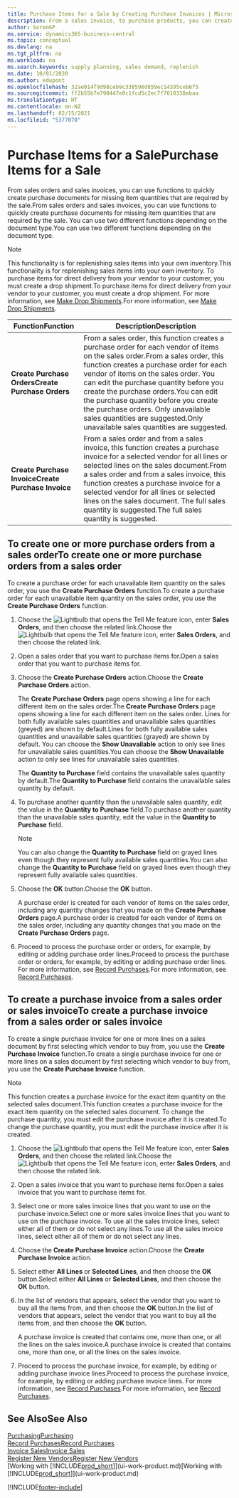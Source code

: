 ```yaml
---
title: Purchase Items for a Sale by Creating Purchase Invoices | Microsoft Docs
description: From a sales invoice, to purchase products, you can create a purchase invoice for a vendor or supplier.
author: SorenGP
ms.service: dynamics365-business-central
ms.topic: conceptual
ms.devlang: na
ms.tgt_pltfrm: na
ms.workload: na
ms.search.keywords: supply planning, sales demand, replenish
ms.date: 10/01/2020
ms.author: edupont
ms.openlocfilehash: 32ae014f9d98ceb9c338596d859ec14395ceb6f5
ms.sourcegitcommit: ff2b55b7e790447e0c1fcd5c2ec7f7610338ebaa
ms.translationtype: HT
ms.contentlocale: en-NZ
ms.lasthandoff: 02/15/2021
ms.locfileid: "5377078"
---
```

# <a name="purchase-items-for-a-sale"></a><span data-ttu-id="988b2-103">Purchase Items for a Sale</span><span class="sxs-lookup"><span data-stu-id="988b2-103">Purchase Items for a Sale</span></span>
<span data-ttu-id="988b2-104">From sales orders and sales invoices, you can use functions to quickly create purchase documents for missing item quantities that are required by the sale.</span><span class="sxs-lookup"><span data-stu-id="988b2-104">From sales orders and sales invoices, you can use functions to quickly create purchase documents for missing item quantities that are required by the sale.</span></span> <span data-ttu-id="988b2-105">You can use two different functions depending on the document type.</span><span class="sxs-lookup"><span data-stu-id="988b2-105">You can use two different functions depending on the document type.</span></span>

> [!Note]
> <span data-ttu-id="988b2-106">This functionality is for replenishing sales items into your own inventory.</span><span class="sxs-lookup"><span data-stu-id="988b2-106">This functionality is for replenishing sales items into your own inventory.</span></span> <span data-ttu-id="988b2-107">To purchase items for direct delivery from your vendor to your customer, you must create a drop shipment.</span><span class="sxs-lookup"><span data-stu-id="988b2-107">To purchase items for direct delivery from your vendor to your customer, you must create a drop shipment.</span></span> <span data-ttu-id="988b2-108">For more information, see [Make Drop Shipments](sales-how-drop-shipment.md).</span><span class="sxs-lookup"><span data-stu-id="988b2-108">For more information, see [Make Drop Shipments](sales-how-drop-shipment.md).</span></span>   

|<span data-ttu-id="988b2-109">Function</span><span class="sxs-lookup"><span data-stu-id="988b2-109">Function</span></span>|<span data-ttu-id="988b2-110">Description</span><span class="sxs-lookup"><span data-stu-id="988b2-110">Description</span></span>|
|--------|-----------|
|<span data-ttu-id="988b2-111">**Create Purchase Orders**</span><span class="sxs-lookup"><span data-stu-id="988b2-111">**Create Purchase Orders**</span></span>|<span data-ttu-id="988b2-112">From a sales order, this function creates a purchase order for each vendor of items on the sales order.</span><span class="sxs-lookup"><span data-stu-id="988b2-112">From a sales order, this function creates a purchase order for each vendor of items on the sales order.</span></span> <span data-ttu-id="988b2-113">You can edit the purchase quantity before you create the purchase orders.</span><span class="sxs-lookup"><span data-stu-id="988b2-113">You can edit the purchase quantity before you create the purchase orders.</span></span> <span data-ttu-id="988b2-114">Only unavailable sales quantities are suggested.</span><span class="sxs-lookup"><span data-stu-id="988b2-114">Only unavailable sales quantities are suggested.</span></span>
|<span data-ttu-id="988b2-115">**Create Purchase Invoice**</span><span class="sxs-lookup"><span data-stu-id="988b2-115">**Create Purchase Invoice**</span></span>|<span data-ttu-id="988b2-116">From a sales order and from a sales invoice, this function creates a purchase invoice for a selected vendor for all lines or selected lines on the sales document.</span><span class="sxs-lookup"><span data-stu-id="988b2-116">From a sales order and from a sales invoice, this function creates a purchase invoice for a selected vendor for all lines or selected lines on the sales document.</span></span> <span data-ttu-id="988b2-117">The full sales quantity is suggested.</span><span class="sxs-lookup"><span data-stu-id="988b2-117">The full sales quantity is suggested.</span></span>|

## <a name="to-create-one-or-more-purchase-orders-from-a-sales-order"></a><span data-ttu-id="988b2-118">To create one or more purchase orders from a sales order</span><span class="sxs-lookup"><span data-stu-id="988b2-118">To create one or more purchase orders from a sales order</span></span>
<span data-ttu-id="988b2-119">To create a purchase order for each unavailable item quantity on the sales order, you use the **Create Purchase Orders** function.</span><span class="sxs-lookup"><span data-stu-id="988b2-119">To create a purchase order for each unavailable item quantity on the sales order, you use the **Create Purchase Orders** function.</span></span>

1. <span data-ttu-id="988b2-120">Choose the ![Lightbulb that opens the Tell Me feature](media/ui-search/search_small.png "Tell me what you want to do") icon, enter **Sales Orders**, and then choose the related link.</span><span class="sxs-lookup"><span data-stu-id="988b2-120">Choose the ![Lightbulb that opens the Tell Me feature](media/ui-search/search_small.png "Tell me what you want to do") icon, enter **Sales Orders**, and then choose the related link.</span></span>
2. <span data-ttu-id="988b2-121">Open a sales order that you want to purchase items for.</span><span class="sxs-lookup"><span data-stu-id="988b2-121">Open a sales order that you want to purchase items for.</span></span>
3. <span data-ttu-id="988b2-122">Choose the **Create Purchase Orders** action.</span><span class="sxs-lookup"><span data-stu-id="988b2-122">Choose the **Create Purchase Orders** action.</span></span>

    <span data-ttu-id="988b2-123">The **Create Purchase Orders** page opens showing a line for each different item on the sales order.</span><span class="sxs-lookup"><span data-stu-id="988b2-123">The **Create Purchase Orders** page opens showing a line for each different item on the sales order.</span></span> <span data-ttu-id="988b2-124">Lines for both fully available sales quantities and unavailable sales quantities (greyed) are shown by default.</span><span class="sxs-lookup"><span data-stu-id="988b2-124">Lines for both fully available sales quantities and unavailable sales quantities (grayed) are shown by default.</span></span> <span data-ttu-id="988b2-125">You can choose the **Show Unavailable** action to only see lines for unavailable sales quantities.</span><span class="sxs-lookup"><span data-stu-id="988b2-125">You can choose the **Show Unavailable** action to only see lines for unavailable sales quantities.</span></span>

    <span data-ttu-id="988b2-126">The **Quantity to Purchase** field contains the unavailable sales quantity by default.</span><span class="sxs-lookup"><span data-stu-id="988b2-126">The **Quantity to Purchase** field contains the unavailable sales quantity by default.</span></span>
4. <span data-ttu-id="988b2-127">To purchase another quantity than the unavailable sales quantity, edit the value in the **Quantity to Purchase** field.</span><span class="sxs-lookup"><span data-stu-id="988b2-127">To purchase another quantity than the unavailable sales quantity, edit the value in the **Quantity to Purchase** field.</span></span>

    > [!NOTE]  
    >   <span data-ttu-id="988b2-128">You can also change the **Quantity to Purchase** field on grayed lines even though they represent fully available sales quantities.</span><span class="sxs-lookup"><span data-stu-id="988b2-128">You can also change the **Quantity to Purchase** field on grayed lines even though they represent fully available sales quantities.</span></span>
5. <span data-ttu-id="988b2-129">Choose the **OK** button.</span><span class="sxs-lookup"><span data-stu-id="988b2-129">Choose the **OK** button.</span></span>

    <span data-ttu-id="988b2-130">A purchase order is created for each vendor of items on the sales order, including any quantity changes that you made on the **Create Purchase Orders** page.</span><span class="sxs-lookup"><span data-stu-id="988b2-130">A purchase order is created for each vendor of items on the sales order, including any quantity changes that you made on the **Create Purchase Orders** page.</span></span>
7. <span data-ttu-id="988b2-131">Proceed to process the purchase order or orders, for example, by editing or adding purchase order lines.</span><span class="sxs-lookup"><span data-stu-id="988b2-131">Proceed to process the purchase order or orders, for example, by editing or adding purchase order lines.</span></span> <span data-ttu-id="988b2-132">For more information, see [Record Purchases](purchasing-how-record-purchases.md).</span><span class="sxs-lookup"><span data-stu-id="988b2-132">For more information, see [Record Purchases](purchasing-how-record-purchases.md).</span></span>


## <a name="to-create-a-purchase-invoice-from-a-sales-order-or-sales-invoice"></a><span data-ttu-id="988b2-133">To create a purchase invoice from a sales order or sales invoice</span><span class="sxs-lookup"><span data-stu-id="988b2-133">To create a purchase invoice from a sales order or sales invoice</span></span>
<span data-ttu-id="988b2-134">To create a single purchase invoice for one or more lines on a sales document by first selecting which vendor to buy from, you use the **Create Purchase Invoice** function.</span><span class="sxs-lookup"><span data-stu-id="988b2-134">To create a single purchase invoice for one or more lines on a sales document by first selecting which vendor to buy from, you use the **Create Purchase Invoice** function.</span></span>

> [!NOTE]  
>   <span data-ttu-id="988b2-135">This function creates a purchase invoice for the exact item quantity on the selected sales document.</span><span class="sxs-lookup"><span data-stu-id="988b2-135">This function creates a purchase invoice for the exact item quantity on the selected sales document.</span></span> <span data-ttu-id="988b2-136">To change the purchase quantity, you must edit the purchase invoice after it is created.</span><span class="sxs-lookup"><span data-stu-id="988b2-136">To change the purchase quantity, you must edit the purchase invoice after it is created.</span></span>  

1. <span data-ttu-id="988b2-137">Choose the ![Lightbulb that opens the Tell Me feature](media/ui-search/search_small.png "Tell me what you want to do") icon, enter **Sales Orders**, and then choose the related link.</span><span class="sxs-lookup"><span data-stu-id="988b2-137">Choose the ![Lightbulb that opens the Tell Me feature](media/ui-search/search_small.png "Tell me what you want to do") icon, enter **Sales Orders**, and then choose the related link.</span></span>
2. <span data-ttu-id="988b2-138">Open a sales invoice that you want to purchase items for.</span><span class="sxs-lookup"><span data-stu-id="988b2-138">Open a sales invoice that you want to purchase items for.</span></span>
3. <span data-ttu-id="988b2-139">Select one or more sales invoice lines that you want to use on the purchase invoice.</span><span class="sxs-lookup"><span data-stu-id="988b2-139">Select one or more sales invoice lines that you want to use on the purchase invoice.</span></span> <span data-ttu-id="988b2-140">To use all the sales invoice lines, select either all of them or do not select any lines.</span><span class="sxs-lookup"><span data-stu-id="988b2-140">To use all the sales invoice lines, select either all of them or do not select any lines.</span></span>
4. <span data-ttu-id="988b2-141">Choose the **Create Purchase Invoice** action.</span><span class="sxs-lookup"><span data-stu-id="988b2-141">Choose the **Create Purchase Invoice** action.</span></span>
5. <span data-ttu-id="988b2-142">Select either **All Lines** or **Selected Lines**, and then choose the **OK** button.</span><span class="sxs-lookup"><span data-stu-id="988b2-142">Select either **All Lines** or **Selected Lines**, and then choose the **OK** button.</span></span>  
6. <span data-ttu-id="988b2-143">In the list of vendors that appears, select the vendor that you want to buy all the items from, and then choose the **OK** button.</span><span class="sxs-lookup"><span data-stu-id="988b2-143">In the list of vendors that appears, select the vendor that you want to buy all the items from, and then choose the **OK** button.</span></span>

    <span data-ttu-id="988b2-144">A purchase invoice is created that contains one, more than one, or all the lines on the sales invoice.</span><span class="sxs-lookup"><span data-stu-id="988b2-144">A purchase invoice is created that contains one, more than one, or all the lines on the sales invoice.</span></span>
7. <span data-ttu-id="988b2-145">Proceed to process the purchase invoice, for example, by editing or adding purchase invoice lines.</span><span class="sxs-lookup"><span data-stu-id="988b2-145">Proceed to process the purchase invoice, for example, by editing or adding purchase invoice lines.</span></span> <span data-ttu-id="988b2-146">For more information, see [Record Purchases](purchasing-how-record-purchases.md).</span><span class="sxs-lookup"><span data-stu-id="988b2-146">For more information, see [Record Purchases](purchasing-how-record-purchases.md).</span></span>

## <a name="see-also"></a><span data-ttu-id="988b2-147">See Also</span><span class="sxs-lookup"><span data-stu-id="988b2-147">See Also</span></span>
[<span data-ttu-id="988b2-148">Purchasing</span><span class="sxs-lookup"><span data-stu-id="988b2-148">Purchasing</span></span>](purchasing-manage-purchasing.md)  
[<span data-ttu-id="988b2-149">Record Purchases</span><span class="sxs-lookup"><span data-stu-id="988b2-149">Record Purchases</span></span>](purchasing-how-record-purchases.md)  
[<span data-ttu-id="988b2-150">Invoice Sales</span><span class="sxs-lookup"><span data-stu-id="988b2-150">Invoice Sales</span></span>](sales-how-invoice-sales.md)  
[<span data-ttu-id="988b2-151">Register New Vendors</span><span class="sxs-lookup"><span data-stu-id="988b2-151">Register New Vendors</span></span>](purchasing-how-register-new-vendors.md)  
<span data-ttu-id="988b2-152">[Working with [!INCLUDE[prod_short](includes/prod_short.md)]](ui-work-product.md)</span><span class="sxs-lookup"><span data-stu-id="988b2-152">[Working with [!INCLUDE[prod_short](includes/prod_short.md)]](ui-work-product.md)</span></span>


[!INCLUDE[footer-include](includes/footer-banner.md)]